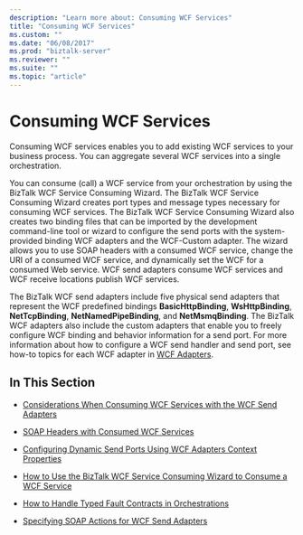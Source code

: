 ```yaml
---
description: "Learn more about: Consuming WCF Services"
title: "Consuming WCF Services"
ms.custom: ""
ms.date: "06/08/2017"
ms.prod: "biztalk-server"
ms.reviewer: ""
ms.suite: ""
ms.topic: "article"
---
```

# Consuming WCF Services
Consuming WCF services enables you to add existing WCF services to your business process. You can aggregate several WCF services into a single orchestration.  
  
 You can consume (call) a WCF service from your orchestration by using the BizTalk WCF Service Consuming Wizard. The BizTalk WCF Service Consuming Wizard creates port types and message types necessary for consuming WCF services. The BizTalk WCF Service Consuming Wizard also creates two binding files that can be imported by the development command-line tool or wizard to configure the send ports with the system-provided binding WCF adapters and the WCF-Custom adapter. The wizard allows you to use SOAP headers with a consumed WCF service, change the URI of a consumed WCF service, and dynamically set the WCF for a consumed Web service. WCF send adapters consume WCF services and WCF receive locations publish WCF services.  
  
 The BizTalk WCF send adapters include five physical send adapters that represent the WCF predefined bindings **BasicHttpBinding**, **WsHttpBinding**, **NetTcpBinding**, **NetNamedPipeBinding**, and **NetMsmqBinding**. The BizTalk WCF adapters also include the custom adapters that enable you to freely configure WCF binding and behavior information for a send port. For more information about how to configure a WCF send handler and send port, see how-to topics for each WCF adapter in [WCF Adapters](../core/wcf-adapters.md).  
  
## In This Section  
  
-   [Considerations When Consuming WCF Services with the WCF Send Adapters](../core/considerations-when-consuming-wcf-services-with-the-wcf-send-adapters.md)  
  
-   [SOAP Headers with Consumed WCF Services](../core/soap-headers-with-consumed-wcf-services.md)  
  
-   [Configuring Dynamic Send Ports Using WCF Adapters Context Properties](../core/configuring-dynamic-send-ports-using-wcf-adapters-context-properties.md)  
  
-   [How to Use the BizTalk WCF Service Consuming Wizard to Consume a WCF Service](../core/how-to-use-the-biztalk-wcf-service-consuming-wizard-to-consume-a-wcf-service.md)  
  
-   [How to Handle Typed Fault Contracts in Orchestrations](../core/how-to-handle-typed-fault-contracts-in-orchestrations.md)  
  
-   [Specifying SOAP Actions for WCF Send Adapters](../core/specifying-soap-actions-for-wcf-send-adapters.md)

